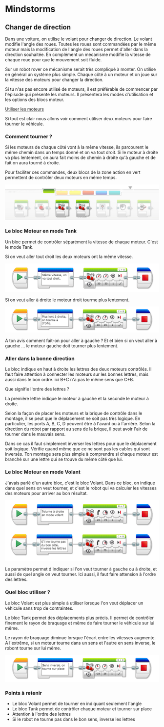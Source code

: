 # Mindstorms

## Changer de direction


Dans une voiture, on utilise le volant pour changer de direction. Le volant modifie l'angle des roues. Toutes les roues sont commandées par le même moteur mais la modification de l'angle des roues permet d'aller dans la direction souhaitée. En complément un mécanisme modifie la vitesse de chaque roue pour que le mouvement soit fluide.

Sur un robot rover ce mécanisme serait très compliqué à monter. On utilise en général un système plus simple. Chaque côté à un moteur et on joue sur la vitesse des moteurs pour changer la direction.

Si tu n'as pas encore utilisé de moteurs, il est préférable de commencer par l'épisode qui présente les moteurs. Il présentera les modes d'utilisation et les options des blocs moteur.

[Utiliser les moteurs](../bases/moteurs/les_moteurs.md)

Si tout est clair nous allons voir comment utiliser deux moteurs pour faire tourner le véhicule.

### Comment tourner ?

Si les moteurs de chaque côté vont à la même vitesse, ils parcourent le même chemin dans un temps donné et on va tout droit.
Si le moteur à droite va plus lentement, on aura fait moins de chemin à droite qu'à gauche et de fait on aura tourné à droite.

Pour faciliter ces commandes, deux blocs de la zone action en vert permettent de contrôler deux moteurs en même temps.

![Blocs moteur Tank et Volant](images/actions_motors_tank_volant.jpg)


### Le bloc Moteur en mode Tank

Un bloc permet de contrôler séparément la vitesse de chaque moteur. C'est le mode Tank.

Si on veut aller tout droit les deux moteurs ont la même vitesse.

![Aller toiut droit en mode Tank](images/bloc_tank_tout_droit.png)


Si on veut aller à droite le moteur droit tourme plus lentement.

![Tourner à droite en mode Tank](images/bloc_tank_tourne_droite.png)

A ton avis comment fait-on pour aller à gauche ?
Et et bien si on veut aller à gauche ... le moteur gauche doit tourner plus lentement.

### Aller dans la bonne direction

Le bloc indique en haut à droite les lettres des deux moteurs contrôlés. Il faut faire attention à connecter les moteurs sur les bonnes lettres, mais aussi dans le bon ordre. ici B+C n'a pas le même sens que C+B.

Que signifie l'ordre des lettres ?

La première lettre indique le moteur à gauche et la seconde le moteur à droite.

Selon la façon de placer les moteurs et la brique de contrôle dans le montage, il se peut que le déplacement ne soit pas très logique. En particulier, les ports A, B, C, D peuvent être à l'avant ou à l'arrière. Selon la direction du robot par rapport au sens de la brique, il peut avoir l'air de tourner dans le mauvais sens.

Dans ce cas il faut simplement inverser les lettres pour que le déplacement soit logique. Vérifie quand même que ce ne sont pas les cables qui sont inversés. Ton montage sera plus simple à comprendre si chaque moteur est branché sur une lettre qui se trouve du même côté que lui.

### Le bloc Moteur en mode Volant

J'avais parlé d'un autre bloc, c'est le bloc Volant. Dans ce bloc, on indique dans quel sens on veut tourner, et c'est le robot qui va calculer les vitesses des moteurs pour arriver au bon résultat.

![Tourner à droite en mode Volant](images/bloc_volant_tourne_droite.png)


Le paramètre permet d'indiquer si l'on veut tourner à gauche ou à droite, et aussi de quel angle on veut tourner. Ici aussi, il faut faire attension à l'ordre des lettres.


### Quel bloc utiliser ?

Le bloc Volant est plus simple à utiliser lorsque l'on veut déplacer un véhicule sans trop de contraintes.

Le bloc Tank permet des déplacements plus précis. Il permet de contrôler finement le rayon de braquage et même de faire tourner le véhicule sur lui même.

Le rayon de braquage diminue lorsque l'écart entre les vitesses augmente. A l'extrême, si un moteur tourne dans un sens et l'autre en sens inverse, le robont tourne sur lui même.

![Tourner sur soi en mode Tank](images/bloc_tank_toupie.png)


### Points à retenir

- Le bloc Volant permet de tourner en indiquant seulement l'angle
- Le bloc Tank permet de contrôler chaque moteur et tourner sur place
- Attention à l'ordre des lettres
- Si le robot ne tourne pas dans le bon sens, inverse les lettres

